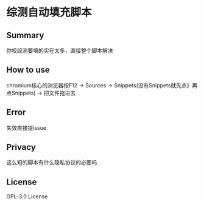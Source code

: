 # 综测自动填充脚本

## Summary
你校综测要填的实在太多，直接整个脚本解决

## How to use
chromium核心的浏览器按F12 -> Sources -> Snippets(没有Snippets就先点》再点Snippets) -> 把文件拖进去

## Error
失效直接提issue

## Privacy
这么短的脚本有什么隐私协议的必要吗

## License 
GPL-3.0 License
